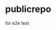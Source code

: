 # publicrepo
for e2e test

























































































































































































































































































































































































































































































































































































































































































































































































































































































































































































































































































































































































































































































































































































































































































































































































































































































































































































































































































































































































































































































































































































































































































































































































































































































































































































































































































































































































































































































































































































































































































































































































































































































































































































































































































































































































































































































































